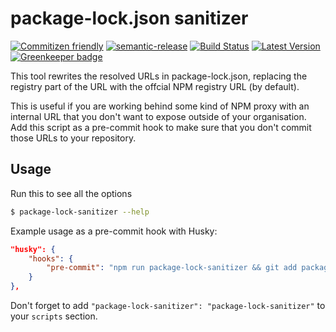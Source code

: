 # package-lock.json sanitizer

[![Commitizen friendly](https://img.shields.io/badge/commitizen-friendly-brightgreen.svg)](http://commitizen.github.io/cz-cli/)
[![semantic-release](https://img.shields.io/badge/%20%20%F0%9F%93%A6%F0%9F%9A%80-semantic--release-e10079.svg)](https://github.com/semantic-release/semantic-release)
[![Build Status](https://travis-ci.com/splashdust/package-lock-sanitizer.svg?branch=master)](https://travis-ci.com/splashdust/package-lock-sanitizer/)
[![Latest Version](https://img.shields.io/npm/v/package-lock-sanitizer/latest.svg)](https://www.npmjs.com/package/package-lock-sanitizer) [![Greenkeeper badge](https://badges.greenkeeper.io/splashdust/package-lock-sanitizer.svg)](https://greenkeeper.io/)

This tool rewrites the resolved URLs in package-lock.json, replacing the registry part of the URL with the offcial NPM registry URL (by default).

This is useful if you are working behind some kind of NPM proxy with an internal URL that you don't want to expose outside of your organisation. Add this script as a pre-commit hook to make sure that you don't commit those URLs to your repository.

## Usage
Run this to see all the options
```bash
$ package-lock-sanitizer --help
```

Example usage as a pre-commit hook with Husky:
```json
"husky": {
    "hooks": {
        "pre-commit": "npm run package-lock-sanitizer && git add package-lock.json"
    }
},
```
Don't forget to add `"package-lock-sanitizer": "package-lock-sanitizer"` to your `scripts` section.